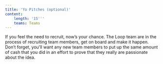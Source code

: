 ```yaml
---
title: 'Yo Pitches (optional)'
content:
    length: '15'''
    teams: Teams
---
```


If you feel the need to recruit, now’s your chance. The Loop team are in the process of recruiting team members, get on board and make it happen. Don’t forget, you’ll want any new team members to put up the same amount of cash that you did in an effort to prove that they really are passionate about the idea.